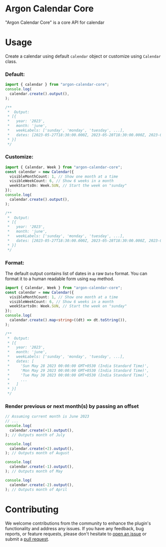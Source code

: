 # Argon Calendar Core

"Argon Calendar Core" is a core API for calendar

# Usage

Create a calendar using default `calendar` object or customize using `Calendar`
class.

### Default:

```ts
import { calendar } from "argon-calendar-core";
console.log(
  calendar.create().output(),
);

/**
 *  Output:
 * [{
 *   year: '2023',
 *   month: 'june',
 *   weekLabels: ['sunday', 'monday', 'tuesday', ...],
 *   dates: [2023-05-27T18:30:00.000Z, 2023-05-28T18:30:00.000Z, 2023-05-29T18:30:00.000Z, ...]
 * }]
 */
```

### Customize:

```ts
import { Calendar, Week } from "argon-calendar-core";
const calendar = new Calendar({
  visibleMonthCount: 1, // Show one month at a time
  visibleWeekCount: 6, // Show 6 weeks in a month
  weekStartsOn: Week.SUN, // Start the week on "sunday"
});
console.log(
  calendar.create().output(),
);

/**
 *  Output:
 * [{
 *   year: '2023',
 *   month: 'june',
 *   weekLabels: ['sunday', 'monday', 'tuesday', ...],
 *   dates: [2023-05-27T18:30:00.000Z, 2023-05-28T18:30:00.000Z, 2023-05-29T18:30:00.000Z, ...]
 * }]
 */
```

### Format:

The default output contains list of dates in a raw `Date` format. You can format
it to a human readable form using `map` method.

```ts
import { Calendar, Week } from "argon-calendar-core";
const calendar = new Calendar({
  visibleMonthCount: 1, // Show one month at a time
  visibleWeekCount: 6, // Show 6 weeks in a month
  weekStartsOn: Week.SUN, // Start the week on "sunday"
});
console.log(
  calendar.create().map<string>((dt) => dt.toString()),
);

/**
 *  Output:
 * [{
 *   year: '2023',
 *   month: 'june',
 *   weekLabels: ['sunday', 'monday', 'tuesday', ...],
 *   dates: [
 *     'Sun May 28 2023 00:00:00 GMT+0530 (India Standard Time)',
 *     'Mon May 29 2023 00:00:00 GMT+0530 (India Standard Time)',
 *     'Tue May 30 2023 00:00:00 GMT+0530 (India Standard Time)',
 *     ...
 *   ]
 * }]
 */
```

### Render previous or next month(s) by passing an offset

```ts
// Assuming current month is June 2023
// ...
console.log(
  calendar.create(+1).output(),
); // Outputs month of July

console.log(
  calendar.create(+2).output(),
); // Outputs month of August

console.log(
  calendar.create(-1).output(),
); // Outputs month of May

console.log(
  calendar.create(-2).output(),
); // Outputs month of April
```

# Contributing

We welcome contributions from the community to enhance the plugin's
functionality and address any issues. If you have any feedback, bug reports, or
feature requests, please don't hesitate to
[open an issue](https://github.com/scssyworks/argon-calendar-core/issues) or
submit a
[pull request](https://github.com/scssyworks/argon-calendar-core/pulls).
